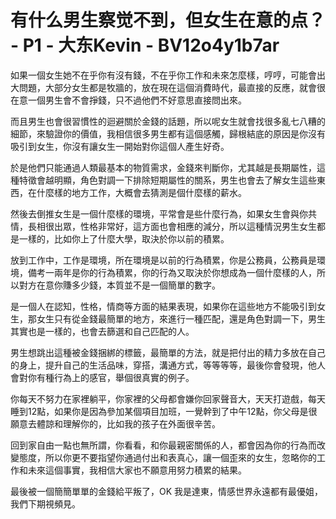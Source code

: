 # 有什么男生察觉不到，但女生在意的点？ - P1 - 大东Kevin - BV12o4y1b7ar

如果一個女生她不在乎你有沒有錢，不在乎你工作和未來怎麼樣，哼哼，可能會出大問題，大部分女生都是牧牆的，放在現在這個消費時代，最直接的反應，就會很在意一個男生會不會掙錢，只不過他們不好意思直接問出來。

而且男生也會很習慣性的迴避關於金錢的話題，所以呢女生就會找很多亂七八糟的細節，來驗證你的價值，我相信很多男生都有這個感觸，歸根結底的原因是你沒有吸引到女生，你沒有讓女生一開始對你這個人產生好奇。

於是他們只能通過人類最基本的物質需求，金錢來判斷你，尤其越是長期屬性，這種特徵會越明顯，角色對調一下排除短期屬性的關系，男生也會去了解女生這些東西，在什麼樣的地方工作，大概會去猜測是個什麼樣的薪水。

然後去倒推女生是一個什麼樣的環境，平常會是些什麼行為，如果女生會與你共情，長相很出眾，性格非常好，這方面也會相應的減分，所以這種情況男生女生都是一樣的，比如你上了什麼大學，取決於你以前的積累。

放到工作中，工作是環境，所在環境是以前的行為積累，你是公務員，公務員是環境，備考一兩年是你的行為積累，你的行為又取決於你想成為一個什麼樣的人，所以對方在意你賺多少錢，本質並不是一個簡單的數字。

是一個人在認知，性格，情商等方面的結果表現，如果你在這些地方不能吸引到女生，那女生只有從金錢最簡單的地方，來進行一種匹配，還是角色對調一下，男生其實也是一樣的，也會去篩選和自己匹配的人。

男生想跳出這種被金錢捆綁的標籤，最簡單的方法，就是把付出的精力多放在自己的身上，提升自己的生活品味，穿搭，溝通方式，等等等等，最後你會發現，他人會對你有種行為上的感官，舉個很真實的例子。

你每天不努力在家裡躺平，你家裡的父母都會嫌你回家聲音大，天天打遊戲，每天睡到12點，如果你是因為參加某個項目加班，一覺幹到了中午12點，你父母是很願意去體諒和理解你的，比如我的孩子在外面很辛苦。

回到家自由一點也無所謂，你看看，和你最親密關係的人，都會因為你的行為而改變態度，所以你更不要指望你通過付出和表真心，讓一個歪來的女生，忽略你的工作和未來這個事實，我相信大家也不願意用努力積累的結果。

最後被一個簡簡單單的金錢給平叛了，OK 我是達東，情感世界永遠都有最優姐，我們下期視頻見。